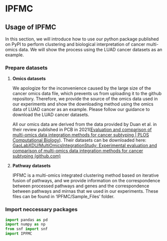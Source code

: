 # IPFMC

## Usage of IPFMC

In this section, we will introduce how to use our python package published on PyPI to perform clustering and biological interpretation of cancer multi-omics data. We will show the process using the LUAD cancer datasets as an example.

### Prepare datasets

1. **Omics datasets**

   We apologize for the inconvenience caused by the large size of the cancer omics data file, which prevents us from uploading it to the github repository. Therefore, we provide the source of the omics data used in our experiments and show the downloading method using the omics data of LUAD cancer as an example. Please follow our guidance to download the LUAD cancer datasets.

   All our omics data are derived from the data provided by Duan et al. in their review published in PCB in 2021([Evaluation and comparison of multi-omics data integration methods for cancer subtyping | PLOS Computational Biology](https://journals.plos.org/ploscompbiol/article?id=10.1371/journal.pcbi.1009224)). Their datasets can be downloaded here: [GaoLabXDU/MultiOmicsIntegrationStudy: Experimental evaluation and comparison of multi-omics data integration methods for cancer subtyping (github.com)](https://github.com/GaoLabXDU/MultiOmicsIntegrationStudy/)

2. **Pathway datasets**

   IPFMC is a multi-omics integrated clustering method based on iterative fusion of pathways, and we provide information on the correspondence between processed pathways and genes and the correspondence between pathways and mirnas that we used in our experiments. These files can be found in ‘IPFMC/Sample_Files’ folder.

### Import neccessary packages

```python
import pandas as pd
import numpy as np
from snf import snf
import IPFMC
```
